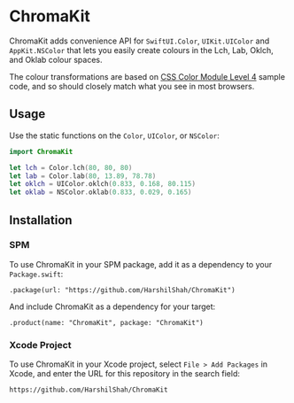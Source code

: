# ChromaKit

ChromaKit adds convenience API for `SwiftUI.Color`, `UIKit.UIColor` and `AppKit.NSColor` that lets you easily create colours in the Lch, Lab, Oklch, and Oklab colour spaces.

The colour transformations are based on [CSS Color Module Level 4](https://www.w3.org/TR/css-color-4/) sample code, and so should closely match what you see in most browsers.

## Usage

Use the static functions on the `Color`, `UIColor`, or `NSColor`:

```swift
import ChromaKit

let lch = Color.lch(80, 80, 80)
let lab = Color.lab(80, 13.89, 78.78)
let oklch = UIColor.oklch(0.833, 0.168, 80.115)
let oklab = NSColor.oklab(0.833, 0.029, 0.165)
```

## Installation

### SPM

To use ChromaKit in your SPM package, add it as a dependency to your `Package.swift`:

```
.package(url: "https://github.com/HarshilShah/ChromaKit")
```

And include ChromaKit as a dependency for your target:

```
.product(name: "ChromaKit", package: "ChromaKit")
```

### Xcode Project

To use ChromaKit in your Xcode project, select `File > Add Packages` in Xcode, and enter the URL for this repository in the search field:

```
https://github.com/HarshilShah/ChromaKit
```

